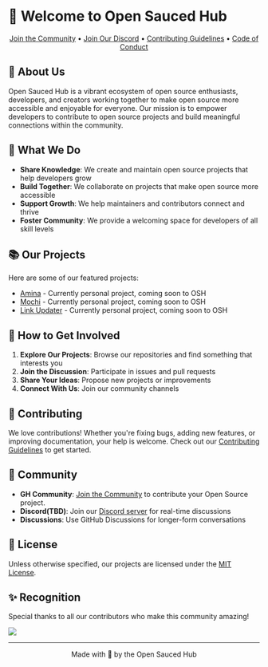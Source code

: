 # 🍕 Welcome to Open Sauced Hub

<div align="center">

[Join the Community](https://github.com/OpenSaucedHub/.github/issues/new?assignees=vixshan&labels=membership&template=membership.yml&title=Please+invite+me+to+Open+Sauced+Hub)
• [Join Our Discord](https://discord.gg/uMgS9evnmv) •
[Contributing Guidelines](../.github/CONTRIBUTING.md) •
[Code of Conduct](../.github/CODE_OF_CONDUCT.md)

</div>

## 🌟 About Us

Open Sauced Hub is a vibrant ecosystem of open source enthusiasts, developers, and creators working
together to make open source more accessible and enjoyable for everyone. Our mission is to empower
developers to contribute to open source projects and build meaningful connections within the
community.

## 🚀 What We Do

- **Share Knowledge**: We create and maintain open source projects that help developers grow
- **Build Together**: We collaborate on projects that make open source more accessible
- **Support Growth**: We help maintainers and contributors connect and thrive
- **Foster Community**: We provide a welcoming space for developers of all skill levels

## 📚 Our Projects

Here are some of our featured projects:

- [Amina](https://github.com/vixshan/amina) - Currently personal project, coming soon to OSH
- [Mochi](https://github.com/vixshan/mochi) - Currently personal project, coming soon to OSH
- [Link Updater](link) - Currently personal project, coming soon to OSH

## 🤝 How to Get Involved

1. **Explore Our Projects**: Browse our repositories and find something that interests you
2. **Join the Discussion**: Participate in issues and pull requests
3. **Share Your Ideas**: Propose new projects or improvements
4. **Connect With Us**: Join our community channels

## 💝 Contributing

We love contributions! Whether you're fixing bugs, adding new features, or improving documentation,
your help is welcome. Check out our [Contributing Guidelines](../.github/CONTRIBUTING.md) to get
started.

## 📢 Community

- **GH Community**:
  [Join the Community](https://github.com/OpenSaucedHub/.github/issues/new?assignees=vixshan&labels=membership&template=membership.yml&title=Please+invite+me+to+Open+Sauced+Hub)
  to contribute your Open Source project.
- **Discord(TBD)**: Join our [Discord server](https://discord.gg/uMgS9evnmv) for real-time
  discussions
- **Discussions**: Use GitHub Discussions for longer-form conversations

## 📜 License

Unless otherwise specified, our projects are licensed under the
[MIT License](../.github/LICENSE.md).

## ✨ Recognition

Special thanks to all our contributors who make this community amazing!

<a href="https://github.com/open-sauced-community/contributors">
  <img src="https://contributors-img.web.app/image?repo=open-sauced-community/.github" />
</a>

---

<div align="center">
  Made with 🍕 by the Open Sauced Hub
</div>
